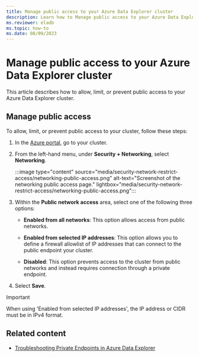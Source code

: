 ```yaml
---
title: Manage public access to your Azure Data Explorer cluster
description: Learn how to Manage public access to your Azure Data Explorer cluster.
ms.reviewer: eladb
ms.topic: how-to
ms.date: 08/09/2023
---
```


# Manage public access to your Azure Data Explorer cluster

This article describes how to allow, limit, or prevent public access to your Azure Data Explorer cluster. 

## Manage public access

To allow, limit, or prevent public access to your cluster, follow these steps:

1. In the [Azure portal](https://ms.portal.azure.com/), go to your cluster.

1. From the left-hand menu, under **Security + Networking**, select **Networking**.

    :::image type="content" source="media/security-network-restrict-access/networking-public-access.png" alt-text="Screenshot of the networking public access page." lightbox="media/security-network-restrict-access/networking-public-access.png":::

1. Within the **Public network access** area, select one of the following three options:
   
   * **Enabled from all networks**: This option allows access from public networks.
  
   * **Enabled from selected IP addresses**: This option allows you to define a firewall allowlist of IP addresses that can connect to the public endpoint your cluster.
  
   * **Disabled**: This option prevents access to the cluster from public networks and instead requires connection through a private endpoint.

1. Select **Save**.

> [!IMPORTANT]
> When using 'Enabled from selected IP addresses', the IP address or CIDR must be in IPv4 format.

## Related content

* [Troubleshooting Private Endpoints in Azure Data Explorer](security-network-private-endpoint-troubleshoot.md)

